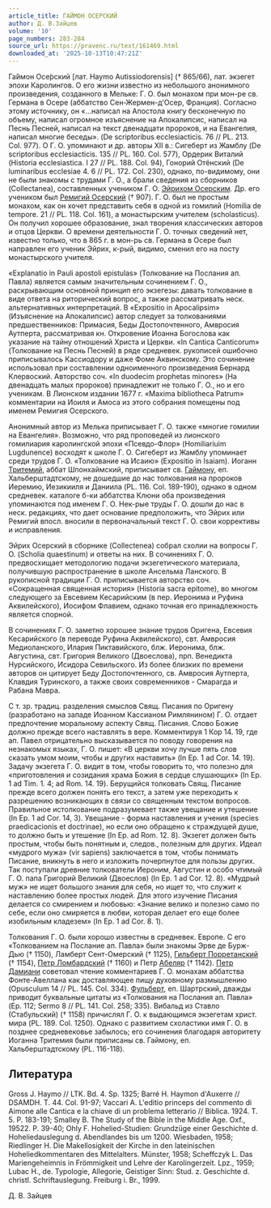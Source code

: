 ```yaml
---
article_title: ГАЙМОН ОСЕРСКИЙ
author: Д. В.Зайцев
volume: '10'
page_numbers: 283-284
source_url: https://pravenc.ru/text/161469.html
downloaded_at: '2025-10-13T10:47:21Z'
---
```


Га́ймон Осе́рский [лат. Haymo Autissiodorensis] († 865/66), лат. экзегет эпохи Каролингов. О его жизни известно из небольшого анонимного произведения, созданного в Мельке: Г. О. был монахом при мон-ре св. Германа в Осере (аббатство Сен-Жермен-д'Осер, Франция). Согласно этому источнику, он «...написал на Апостола книгу бесконечную по объему, написал огромное изъяснение на Апокалипсис, написал на Песнь Песней, написал на текст двенадцати пророков, и на Евангелия, написал многие беседы». (De scriptoribus ecclesiacticis. 76 // PL. 213. Col. 977). О Г. О. упоминают и др. авторы XII в.: Сигеберт из Жамблу (De scriptoribus ecclesiacticis. 135 // PL. 160. Col. 577), Ордерик Виталий (Historia ecclesiastica. I 27 // PL. 188. Col. 94), Гонорий Отёнский (De luminaribus ecclesiae 4. 6 // PL. 172. Col. 230), однако, по-видимому, они не были знакомы с трудами Г. О., а брали сведения из сборников (Collectanea), составленных учеником Г. О. [Эйрихом Осерским](<https://pravenc.ru/text/Эйрихом Осерским.html>). Др. его учеником был [Ремигий Осерский](<https://pravenc.ru/text/Ремигий Осерский.html>) († 907). Г. О. был не простым монахом, как он хочет представить себя в одной из гомилий (Homilia de tempore. 21 // PL. 118. Col. 161), а монастырским учителем (scholasticus). Он получил хорошее образование, знал творения классических авторов и отцов Церкви. О времени деятельности Г. О. точных сведений нет, известно только, что в 865 г. в мон-рь св. Германа в Осере был направлен его ученик Эйрих, к-рый, видимо, сменил его на посту монастырского учителя.

«Explanatio in Pauli apostoli epistulas» (Толкование на Послания ап. Павла) является самым значительным сочинением Г. О., раскрывающим основной принцип его экзегезы: давать толкование в виде ответа на риторический вопрос, а также рассматривать неск. альтернативных интерпретаций. В «Expositio in Apocalipsim» (Изъяснение на Апокалипсис) автор следует за толкованиями предшественников: Примасия, Беды Достопочтенного, Амвросия Аутперта, рассматривая кн. Откровение Иоанна Богослова как указание на тайну отношений Христа и Церкви. «In Cantica Canticorum» (Толкование на Песнь Песней) в ряде средневек. рукописей ошибочно приписывалось Кассиодору и даже Фоме Аквинскому. Это сочинение использовал при составлении одноименного произведения Бернард Клервоский. Авторство соч. «In duodecim prophetas minores» (На двенадцать малых пророков) принадлежит не только Г. О., но и его ученикам. В Лионском издании 1677 г. «Maxima bibliotheca Patrum» комментарии на Иоиля и Амоса из этого собрания помещены под именем Ремигия Осерского.

Анонимный автор из Мелька приписывает Г. О. также «многие гомилии на Евангелия». Возможно, что ряд проповедей из лионского гомилиария каролингской эпохи «Псевдо-Флор» (Homiliariuim Lugdunence) восходят к школе Г. О. Сигеберт из Жамблу упоминает среди трудов Г. О. «Толкование на Исаию» (Expositio in Isaiam). Иоганн [Тритемий](https://pravenc.ru/text/Тритемий.html), аббат Шпонхаймский, приписывает св. [Гаймону](https://pravenc.ru/text/Гаймону.html), еп. Хальберштадтскому, не дошедшие до нас толкования на пророков Иеремию, Иезикииля и Даниила (PL. 116. Col. 189-190), однако в одном средневек. каталоге б-ки аббатства Клюни оба произведения упоминаются под именем Г. О. Нек-рые труды Г. О. дошли до нас в неск. редакциях, что дает основание предположить, что Эйрих или Ремигий впосл. вносили в первоначальный текст Г. О. свои коррективы и исправления.

Эйрих Осерский в сборнике (Collectenea) собрал схолии на вопросы Г. О. (Scholia quaestinum) и ответы на них. В сочинениях Г. О. предвосхищает методологию подачи экзегетического материала, получившую распространение в школе Ансельма Ланского. В рукописной традиции Г. О. приписывается авторство соч. «Сокращенная священная история» (Historia sacra epitome), во многом следующего за Евсевием Кесарийским (в пер. Иеронима и Руфина Аквилейского), Иосифом Флавием, однако точная его принадлежность является спорной.

В сочинениях Г. О. заметно хорошее знание трудов Оригена, Евсевия Кесарийского (в переводе Руфина Аквилейского), свт. Амвросия Медиоланского, Илария Пиктавийского, блж. Иеронима, блж. Августина, свт. Григория Великого (Двоеслова), прп. Венедикта Нурсийского, Исидора Севильского. Из более близких по времени авторов он цитирует Беду Достопочтенного, св. Амвросия Аутперта, Клавдия Туринского, а также своих современников - Смарагда и Рабана Мавра.

С т. зр. традиц. разделения смыслов Свящ. Писания по Оригену (разработано на западе Иоанном Кассианом Римлянином) Г. О. отдает предпочтение моральному аспекту Свящ. Писания. Слово Божие должно прежде всего наставлять в вере. Комментируя 1 Кор 14. 19, где ап. Павел отрицательно высказывается по поводу говорения на незнакомых языках, Г. О. пишет: «В церкви хочу лучше пять слов сказать умом моим, чтобы и других наставить» (In Ep. 1 ad Cor. 14. 19). Задачу экзегета Г. О. видит в том, чтобы говорить то, что полезно для «приготовления и созидания храма Божия в сердце слушающих» (In Ep. 1 ad Tim. 1. 4; ad Rom. 14. 19). Берущийся толковать Свящ. Писание прежде всего должен понять его текст, а затем уже переходить к разрешению возникающих в связи со священным текстом вопросов. Правильное истолкование подразумевает также увещание и утешение (In Ep. 1 ad Cor. 14, 3). Увещание - форма наставления и учения (species praedicacionis et doctrinae), но если оно обращено к страждущей душе, то должно быть и утешение (In Ep. ad Rom. 12. 8). Экзегет должен быть простым, чтобы быть понятным и, следов., полезным для других. Идеал «мудрого мужа» (vir sapiens) заключается в том, чтобы понимать Писание, вникнуть в него и изложить почерпнутое для пользы других. Так поступали древние толкователи Иероним, Августин и особо чтимый Г. О. папа Григорий Великий (Двоеслов) (In Ep. 1 ad Cor. 12. 8). «Мудрый муж» не ищет большого знания для себя, но ищет то, что служит к наставлению более простых людей. Для этого изучение Писания делается со смирением и любовью: «Знание велико и полезно само по себе, если оно смиряется в любви, которая делает его еще более изобильным кладезем» (In Ep. 1 ad Cor. 8. 1).

Толкования Г. О. были хорошо известны в средневек. Европе. С его «Толкованием на Послание ап. Павла» были знакомы Эрве де Бурж-Дью († 1150), Ламберт Сент-Омерский († 1125), [Гильберт Порретанский](<https://pravenc.ru/text/Гильберт Порретанский.html>) († 1154), [Петр Ломбардский](<https://pravenc.ru/text/Петр Ломбардский.html>) († 1160) и Петр [Абеляр](https://pravenc.ru/text/Абеляр.html) († 1142). [Петр Дамиани](<https://pravenc.ru/text/Петр Дамиани.html>) советовал чтение комментариев Г. О. монахам аббатства Фонте-Авеллана как доставляющее пищу духовному размышлению (Opusculum 14 // PL. 145. Col. 334). [Фульберт](https://pravenc.ru/text/Фульберт.html), еп. Шартрский, дважды приводит буквальные цитаты из «Толкования на Послания ап. Павла» (Ep. 112; Sermo 8 // PL. 141. Col. 258; 335). Вибальд из Ставло (Стабульский) († 1158) причислял Г. О. к выдающимся экзегетам христ. мира (PL. 189. Col. 1250). Однако с развитием схоластики имя Г. О. в позднее средневековье забылось; его сочинения благодаря авторитету Иоганна Тритемия были приписаны св. Гаймону, еп. Хальберштадтскому (PL. 116-118).

## Литература

Gross 
J. Haymo // LTK. Bd. 
4.
Sp. 1325; Barré 
H. Haymon d'Auxerre // DSAMDH. T. 44. Col. 91-97; Vaccari A.
L'editio princeps del commento di Aimone alle Cantica e la chiave di un problema letterario // Biblica. 1924.
T. 
5.
P. 
183-191; Smalley 
B. The Study of the Bible in the Middle Age.
Oxf., 19522. P. 
39-40; Ohly 
F. Hohelied-Studien: Grundzüge einer Geschichte d. Hoheliedauslegung d. Abendlandes bis um 1200. Wiesbaden, 1958; Riedlinger 
H. Die Makellosigkeit der Kirche in den lateinischen Hoheliedkommentaren des Mittelalters. Münster, 1958; Scheffczyk L.
Das Mariengeheimnis in Frömmigkeit und Lehre der Karolingerzeit. Lpz., 1959; Lubac H., de. Typologie, Allegorie, Geistiger Sinn: Stud. z. Geschichte d. сhristl. Schriftauslegung. Freiburg i. Br., 1999.

Д. В.  Зайцев
